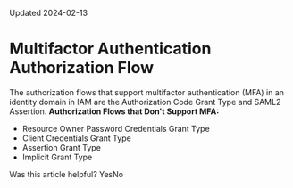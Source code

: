 Updated 2024-02-13
# Multifactor Authentication Authorization Flow
The authorization flows that support multifactor authentication (MFA) in an identity domain in IAM are the Authorization Code Grant Type and SAML2 Assertion.
**Authorization Flows that Don't Support MFA:**
  * Resource Owner Password Credentials Grant Type
  * Client Credentials Grant Type
  * Assertion Grant Type
  * Implicit Grant Type


Was this article helpful?
YesNo

